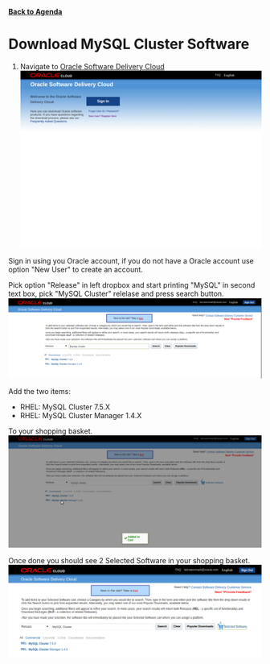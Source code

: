 **[Back to Agenda](./../README.md)**

# Download MySQL Cluster Software

1. Navigate to [Oracle Software Delivery Cloud](https://edelivery.oracle.com/osdc/faces/Home.jspx)
![](./images/edelivery1.png)

Sign in using you Oracle account, if you do not have a Oracle account use option "New User" to create an account.


Pick option "Release" in left dropbox and start printing "MySQL" in second text box, pick "MySQL Cluster" relelase and press search button.
![](./images/edelivery2.png)

Add the two items:
  - RHEL: MySQL Cluster 7.5.X
  - RHEL: MySQL Cluster Manager 1.4.X

To your shopping basket.
![](./images/edelivery3.png)

Once done you should see 2 Selected Software in your shopping basket.
![](./images/edelivery4.png)

